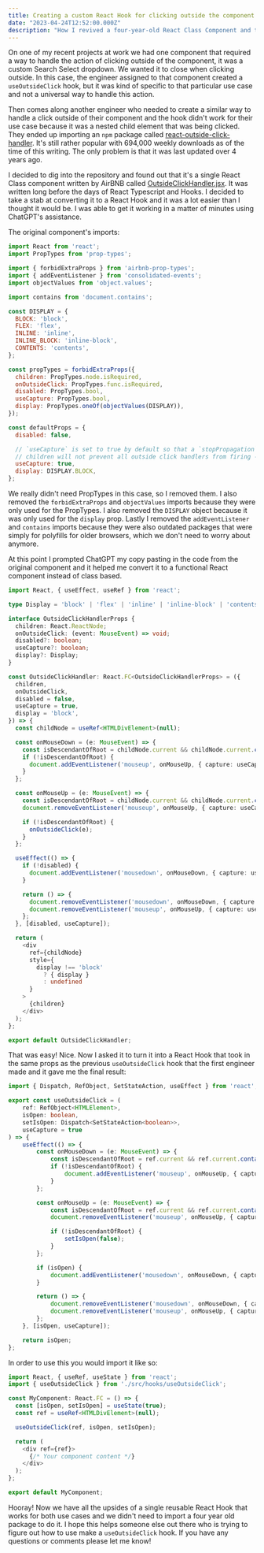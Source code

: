 ```yaml
---
title: Creating a custom React Hook for clicking outside the component
date: "2023-04-24T12:52:00.000Z"
description: "How I revived a four-year-old React Class Component and turned it into a React Hook"
---
```


On one of my recent projects at work we had one component that required a way to handle the action of clicking outside of the component, it was a custom Search Select dropdown. We wanted it to close when clicking outside. In this case, the engineer assigned to that component created a `useOutsideClick` hook, but it was kind of specific to that particular use case and not a universal way to handle this action. 

Then comes along another engineer who needed to create a similar way to handle a click outside of their component and the hook didn't work for their use case because it was a nested child element that was being clicked. They ended up importing an `npm` package called [react-outside-click-handler](https://www.npmjs.com/package/react-outside-click-handler). It's still rather popular with 694,000 weekly downloads as of the time of this writing. The only problem is that it was last updated over 4 years ago.

I decided to dig into the repository and found out that it's a single React Class component written by AirBNB called [OutsideClickHandler.jsx](https://github.com/airbnb/react-outside-click-handler/blob/master/src/OutsideClickHandler.jsx). It was written long before the days of React Typescript and Hooks. I decided to take a stab at converting it to a React Hook and it was a lot easier than I thought it would be. I was able to get it working in a matter of minutes using ChatGPT's assistance.

The original component's imports:
```javascript
import React from 'react';
import PropTypes from 'prop-types';

import { forbidExtraProps } from 'airbnb-prop-types';
import { addEventListener } from 'consolidated-events';
import objectValues from 'object.values';

import contains from 'document.contains';

const DISPLAY = {
  BLOCK: 'block',
  FLEX: 'flex',
  INLINE: 'inline',
  INLINE_BLOCK: 'inline-block',
  CONTENTS: 'contents',
};

const propTypes = forbidExtraProps({
  children: PropTypes.node.isRequired,
  onOutsideClick: PropTypes.func.isRequired,
  disabled: PropTypes.bool,
  useCapture: PropTypes.bool,
  display: PropTypes.oneOf(objectValues(DISPLAY)),
});

const defaultProps = {
  disabled: false,

  // `useCapture` is set to true by default so that a `stopPropagation` in the
  // children will not prevent all outside click handlers from firing - maja
  useCapture: true,
  display: DISPLAY.BLOCK,
};
```

We really didn't need PropTypes in this case, so I removed them. I also removed the `forbidExtraProps` and `objectValues` imports because they were only used for the PropTypes. I also removed the `DISPLAY` object because it was only used for the `display` prop. Lastly I removed the `addEventListener` and `contains` imports because they were also outdated packages that were simply for polyfills for older browsers, which we don't need to worry about anymore.

At this point I prompted ChatGPT my copy pasting in the code from the original component and it helped me convert it to a functional React component instead of class based.  

```typescript
import React, { useEffect, useRef } from 'react';

type Display = 'block' | 'flex' | 'inline' | 'inline-block' | 'contents';

interface OutsideClickHandlerProps {
  children: React.ReactNode;
  onOutsideClick: (event: MouseEvent) => void;
  disabled?: boolean;
  useCapture?: boolean;
  display?: Display;
}

const OutsideClickHandler: React.FC<OutsideClickHandlerProps> = ({
  children,
  onOutsideClick,
  disabled = false,
  useCapture = true,
  display = 'block',
}) => {
  const childNode = useRef<HTMLDivElement>(null);

  const onMouseDown = (e: MouseEvent) => {
    const isDescendantOfRoot = childNode.current && childNode.current.contains(e.target as Node);
    if (!isDescendantOfRoot) {
      document.addEventListener('mouseup', onMouseUp, { capture: useCapture });
    }
  };

  const onMouseUp = (e: MouseEvent) => {
    const isDescendantOfRoot = childNode.current && childNode.current.contains(e.target as Node);
    document.removeEventListener('mouseup', onMouseUp, { capture: useCapture });

    if (!isDescendantOfRoot) {
      onOutsideClick(e);
    }
  };

  useEffect(() => {
    if (!disabled) {
      document.addEventListener('mousedown', onMouseDown, { capture: useCapture });
    }

    return () => {
      document.removeEventListener('mousedown', onMouseDown, { capture: useCapture });
      document.removeEventListener('mouseup', onMouseUp, { capture: useCapture });
    };
  }, [disabled, useCapture]);

  return (
    <div
      ref={childNode}
      style={
        display !== 'block'
          ? { display }
          : undefined
      }
    >
      {children}
    </div>
  );
};

export default OutsideClickHandler;
```

That was easy! Nice. Now I asked it to turn it into a React Hook that took in the same props as the previous `useOutsideClick` hook that the first engineer made and it gave me the final result:

```typescript
import { Dispatch, RefObject, SetStateAction, useEffect } from 'react';

export const useOutsideClick = (
    ref: RefObject<HTMLElement>,
    isOpen: boolean,
    setIsOpen: Dispatch<SetStateAction<boolean>>,
    useCapture = true
) => {
    useEffect(() => {
        const onMouseDown = (e: MouseEvent) => {
            const isDescendantOfRoot = ref.current && ref.current.contains(e.target as Node);
            if (!isDescendantOfRoot) {
                document.addEventListener('mouseup', onMouseUp, { capture: useCapture });
            }
        };

        const onMouseUp = (e: MouseEvent) => {
            const isDescendantOfRoot = ref.current && ref.current.contains(e.target as Node);
            document.removeEventListener('mouseup', onMouseUp, { capture: useCapture });

            if (!isDescendantOfRoot) {
                setIsOpen(false);
            }
        };

        if (isOpen) {
            document.addEventListener('mousedown', onMouseDown, { capture: useCapture });
        }

        return () => {
            document.removeEventListener('mousedown', onMouseDown, { capture: useCapture });
            document.removeEventListener('mouseup', onMouseUp, { capture: useCapture });
        };
    }, [isOpen, useCapture]);

    return isOpen;
};
```

In order to use this you would import it like so:
```typescript
import React, { useRef, useState } from 'react';
import { useOutsideClick } from './src/hooks/useOutsideClick';

const MyComponent: React.FC = () => {
  const [isOpen, setIsOpen] = useState(true);
  const ref = useRef<HTMLDivElement>(null);

  useOutsideClick(ref, isOpen, setIsOpen);

  return (
    <div ref={ref}>
      {/* Your component content */}
    </div>
  );
};

export default MyComponent;
```

Hooray! Now we have all the upsides of a single reusable React Hook that works for both use cases and we didn't need to import a four year old package to do it. I hope this helps someone else out there who is trying to figure out how to use make a `useOutsideClick` hook. If you have any questions or comments please let me know!
